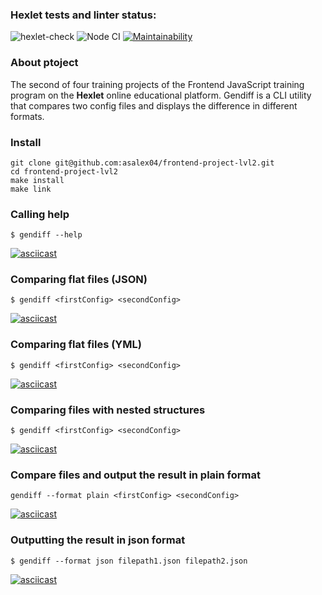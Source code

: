 ### Hexlet tests and linter status:
![hexlet-check](https://github.com/asalex04/frontend-project-lvl2/workflows/hexlet-check/badge.svg)
![Node CI](https://github.com/asalex04/frontend-project-lvl2/workflows/Node%20CI/badge.svg)
[![Maintainability](https://api.codeclimate.com/v1/badges/a99a88d28ad37a79dbf6/maintainability)](https://codeclimate.com/github/codeclimate/codeclimate/maintainability)

### About ptoject
The second of four training projects of the Frontend JavaScript training program on the **Hexlet** online educational platform.
Gendiff is a CLI utility that compares two config files and displays the difference in different formats.

### Install
```
git clone git@github.com:asalex04/frontend-project-lvl2.git
cd frontend-project-lvl2
make install
make link
```
### Calling help 
```$ gendiff --help```

[![asciicast](https://asciinema.org/a/f5r1MQS5PYP7lA0brWhz2kgLt.svg)](https://asciinema.org/a/f5r1MQS5PYP7lA0brWhz2kgLt)

### Comparing flat files (JSON)
```$ gendiff <firstConfig> <secondConfig>```

[![asciicast](https://asciinema.org/a/pFQL7CeOki0einNDC3MsuQslk.svg)](https://asciinema.org/a/pFQL7CeOki0einNDC3MsuQslk)

###  Comparing flat files (YML)
```$ gendiff <firstConfig> <secondConfig>```

[![asciicast](https://asciinema.org/a/jJaFZxw3WgzwuVirXJEUutAKh.svg)](https://asciinema.org/a/jJaFZxw3WgzwuVirXJEUutAKh)

### Comparing files with nested structures
```$ gendiff <firstConfig> <secondConfig>```

[![asciicast](https://asciinema.org/a/B8ys9oGIbmNVFnqTQNphi5i9O.svg)](https://asciinema.org/a/B8ys9oGIbmNVFnqTQNphi5i9O)

### Compare files and output the result in plain format
```gendiff --format plain <firstConfig> <secondConfig>```

[![asciicast](https://asciinema.org/a/fFYMTpqPyQx19kgtkP7HdnCn6.svg)](https://asciinema.org/a/fFYMTpqPyQx19kgtkP7HdnCn6)

### Outputting the result in json format
```$ gendiff --format json filepath1.json filepath2.json```

[![asciicast](https://asciinema.org/a/T0ORF728L0ZFeIQsIJKVmO0wQ.svg)](https://asciinema.org/a/T0ORF728L0ZFeIQsIJKVmO0wQ)
